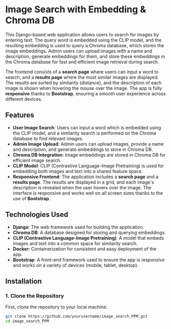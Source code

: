 # Image Search with Embedding & Chroma DB

This Django-based web application allows users to search for images by entering text. The query word is embedded using the CLIP model, and the resulting embedding is used to query a Chroma database, which stores the image embeddings. Admin users can upload images with a name and description, generate embeddings for them, and store these embeddings in the Chroma database for fast and efficient image retrieval during search.

The frontend consists of a **search page** where users can input a word to search, and a **results page** where the most similar images are displayed. The results are sorted by similarity (distance), and the description of each image is shown when hovering the mouse over the image. The app is fully **responsive** thanks to **Bootstrap**, ensuring a smooth user experience across different devices.

## Features

- **User Image Search**: Users can input a word which is embedded using the CLIP model, and a similarity search is performed on the Chroma database to find relevant images.
- **Admin Image Upload**: Admin users can upload images, provide a name and description, and generate embeddings to store in Chroma DB.
- **Chroma DB Integration**: Image embeddings are stored in Chroma DB for efficient image search.
- **CLIP Model**: CLIP (Contrastive Language-Image Pretraining) is used for embedding both images and text into a shared feature space.
- **Responsive Frontend**: The application includes a **search page** and a **results page**. The results are displayed in a grid, and each image's description is revealed when the user hovers over the image. The interface is responsive and works well on all screen sizes thanks to the use of **Bootstrap**.
  
## Technologies Used

- **Django**: The web framework used for building the application.
- **Chroma DB**: A database designed for storing and querying embeddings.
- **CLIP (Contrastive Language-Image Pretraining)**: A model that embeds images and text into a common space for similarity search.
- **Docker**: Containerization for consistent and easy deployment of the app.
- **Bootstrap**: A front-end framework used to ensure the app is responsive and works on a variety of devices (mobile, tablet, desktop).
  
## Installation

### 1. Clone the Repository

First, clone the repository to your local machine:

```bash
git clone https://github.com/yourusername/image_search_PPM.git
cd image_search_PPM
